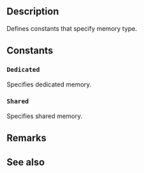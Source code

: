 ## Description

Defines constants that specify memory type.

## Constants

### `Dedicated`

Specifies dedicated memory.

### `Shared`

Specifies shared memory.

## Remarks

## See also